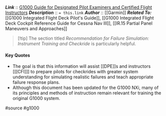 ***Link***      :: [G1000 Guide for Designated Pilot Examiners and Certified Flight Instructors](https://www.faa.gov/sites/faa.gov/files/Garmin-DPE-and-CFI-Avionics-Guide-G1000NXi.pdf)
***Description***      :: `= this.link`
***Author*** :: [[Garmin]]
***Related To:*** [[G1000 Integrated Flight Deck Pilot's Guide]], [[G1000 Integrated Flight Deck Cockpit Reference Guide for Cessna Nav III]], [[IR.15 Partial Panel Maneuvers and Approaches]]

> [!tip] The section titled *Recommendation for Failure Simulation: Instrument Training and Checkride* is particularly helpful.

#### Key Quotes
* The goal is that this information will assist [[DPE]]s and instructors \[[[CFI]]\] to prepare pilots for checkrides with greater system understanding for simulating realistic failures and teach appropriate failure response plans.
* Although this document has been updated for the G1000 NXi, many of its principles and methods of instruction remain relevant for training the original G1000 system.

#source #g1000 